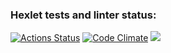 ### Hexlet tests and linter status:
[![Actions Status](https://github.com/keepitquiet1/java-project-78/workflows/hexlet-check/badge.svg)](https://github.com/keepitquiet1/java-project-78/actions)
[![Code Climate](https://codeclimate.com/github/keepitquiet1/java-project-78.png)](https://codeclimate.com/github/keepitquiet1/java-project-78)
<a href="https://codeclimate.com/github/keepitquiet1/java-project-78/test_coverage"><img src="https://api.codeclimate.com/v1/badges/3896f9c8a4683a7c2b93/test_coverage" /></a>

